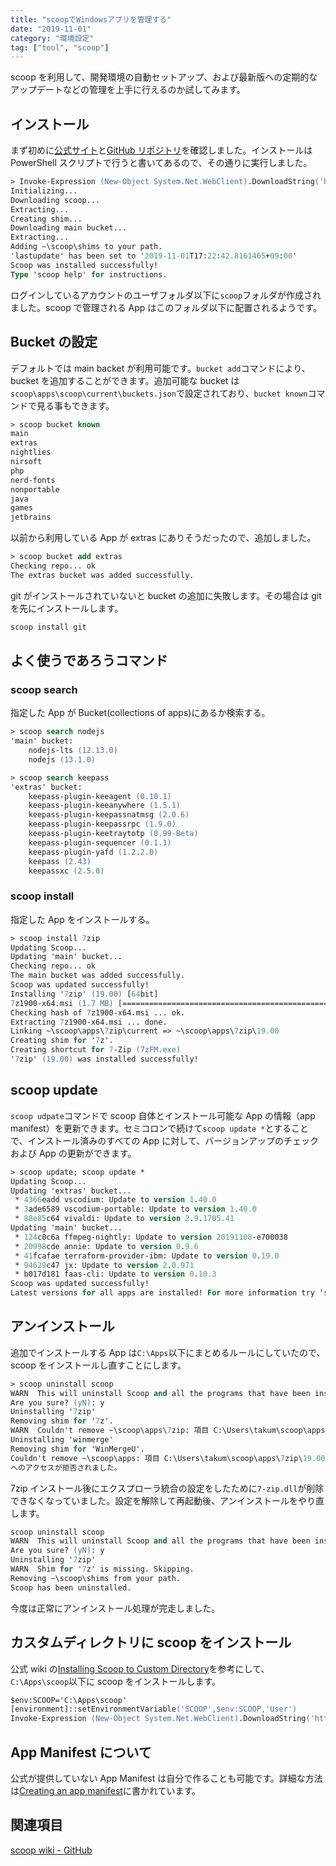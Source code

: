 ```yaml
---
title: "scoopでWindowsアプリを管理する"
date: "2019-11-01"
category: "環境設定"
tag: ["tool", "scoop"]
---
```


scoop を利用して、開発環境の自動セットアップ、および最新版への定期的なアップデートなどの管理を上手に行えるのか試してみます。

## インストール

まず初めに[公式サイト](https://scoop.sh/)と[GitHub リポジトリ](https://github.com/lukesampson/scoop)を確認しました。インストールは PowerShell スクリプトで行うと書いてあるので、その通りに実行しました。

```ps
> Invoke-Expression (New-Object System.Net.WebClient).DownloadString('https://get.scoop.sh')
Initializing...
Downloading scoop...
Extracting...
Creating shim...
Downloading main bucket...
Extracting...
Adding ~\scoop\shims to your path.
'lastupdate' has been set to '2019-11-01T17:22:42.8161465+09:00'
Scoop was installed successfully!
Type 'scoop help' for instructions.
```

ログインしているアカウントのユーザフォルダ以下に`scoop`フォルダが作成されました。scoop で管理される App はこのフォルダ以下に配置されるようです。

## Bucket の設定

デフォルトでは main backet が利用可能です。`bucket add`コマンドにより、bucket を追加することができます。追加可能な bucket は`scoop\apps\scoop\current\buckets.json`で設定されており、`bucket known`コマンドで見る事もできます。

```ps
> scoop bucket known
main
extras
nightlies
nirsoft
php
nerd-fonts
nonportable
java
games
jetbrains
```

以前から利用している App が extras にありそうだったので、追加しました。

```ps
> scoop bucket add extras
Checking repo... ok
The extras bucket was added successfully.
```

git がインストールされていないと bucket の追加に失敗します。その場合は git を先にインストールします。

```ps
scoop install git
```

## よく使うであろうコマンド

### scoop search

指定した App が Bucket(collections of apps)にあるか検索する。

```ps
> scoop search nodejs
'main' bucket:
    nodejs-lts (12.13.0)
    nodejs (13.1.0)

> scoop search keepass
'extras' bucket:
    keepass-plugin-keeagent (0.10.1)
    keepass-plugin-keeanywhere (1.5.1)
    keepass-plugin-keepassnatmsg (2.0.6)
    keepass-plugin-keepassrpc (1.9.0)
    keepass-plugin-keetraytotp (0.99-Beta)
    keepass-plugin-sequencer (0.1.1)
    keepass-plugin-yafd (1.2.2.0)
    keepass (2.43)
    keepassxc (2.5.0)
```

### scoop install

指定した App をインストールする。

```ps
> scoop install 7zip
Updating Scoop...
Updating 'main' bucket...
Checking repo... ok
The main bucket was added successfully.
Scoop was updated successfully!
Installing '7zip' (19.00) [64bit]
7z1900-x64.msi (1.7 MB) [===============================================================================================] 100%
Checking hash of 7z1900-x64.msi ... ok.
Extracting 7z1900-x64.msi ... done.
Linking ~\scoop\apps\7zip\current => ~\scoop\apps\7zip\19.00
Creating shim for '7z'.
Creating shortcut for 7-Zip (7zFM.exe)
'7zip' (19.00) was installed successfully!
```

## scoop update

`scoop udpate`コマンドで scoop 自体とインストール可能な App の情報（app manifest）を更新できます。セミコロンで続けて`scoop update *`とすることで、インストール済みのすべての App に対して、バージョンアップのチェックおよび App の更新ができます。

```ps
> scoop update; scoop update *
Updating Scoop...
Updating 'extras' bucket...
 * 4366eadd vscodium: Update to version 1.40.0                           2 hours ago
 * 3ade6589 vscodium-portable: Update to version 1.40.0                  2 hours ago
 * 88e85c64 vivaldi: Update to version 2.9.1705.41                       2 hours ago
Updating 'main' bucket...
 * 124c0c6a ffmpeg-nightly: Update to version 20191108-e700038           2 hours ago
 * 20998cde annie: Update to version 0.9.6                               2 hours ago
 * 41fcafae terraform-provider-ibm: Update to version 0.19.0             3 hours ago
 * 94629c47 jx: Update to version 2.0.971                                3 hours ago
 * b017d181 faas-cli: Update to version 0.10.3                           3 hours ago
Scoop was updated successfully!
Latest versions for all apps are installed! For more information try 'scoop status'
```

## アンインストール

追加でインストールする App は`C:\Apps`以下にまとめるルールにしていたので、scoop をインストールし直すことにします。

```ps
> scoop uninstall scoop
WARN  This will uninstall Scoop and all the programs that have been installed with Scoop!
Are you sure? (yN): y
Uninstalling '7zip'
Removing shim for '7z'.
WARN  Couldn't remove ~\scoop\apps\7zip: 項目 C:\Users\takum\scoop\apps\7zip\19.00\7-zip.dll を削除できません: パス '7-zip.dll' へのアクセスが拒否されました。.Exception
Uninstalling 'winmerge'
Removing shim for 'WinMergeU'.
Couldn't remove ~\scoop\apps: 項目 C:\Users\takum\scoop\apps\7zip\19.00\7-zip.dll を削除できません: パス '7-zip.dll'
へのアクセスが拒否されました。
```

7zip インストール後にエクスプローラ統合の設定をしたために`7-zip.dll`が削除できなくなっていました。設定を解除して再起動後、アンインストールをやり直します。

```ps
scoop uninstall scoop
WARN  This will uninstall Scoop and all the programs that have been installed with Scoop!
Are you sure? (yN): y
Uninstalling '7zip'
WARN  Shim for '7z' is missing. Skipping.
Removing ~\scoop\shims from your path.
Scoop has been uninstalled.
```

今度は正常にアンインストール処理が完走しました。

## カスタムディレクトリに scoop をインストール

公式 wiki の[Installing Scoop to Custom Directory](https://github.com/lukesampson/scoop/wiki/Quick-Start#installing-scoop-to-custom-directory)を参考にして、`C:\Apps\scoop`以下に scoop をインストールします。

```ps
$env:SCOOP='C:\Apps\scoop'
[environment]::setEnvironmentVariable('SCOOP',$env:SCOOP,'User')
Invoke-Expression (New-Object System.Net.WebClient).DownloadString('https://get.scoop.sh')
```

## App Manifest について

公式が提供していない App Manifest は自分で作ることも可能です。詳細な方法は[Creating an app manifest](https://github.com/lukesampson/scoop/wiki/Creating-an-app-manifest)に書かれています。

## 関連項目

[scoop wiki - GitHub](https://github.com/lukesampson/scoop/wiki)
